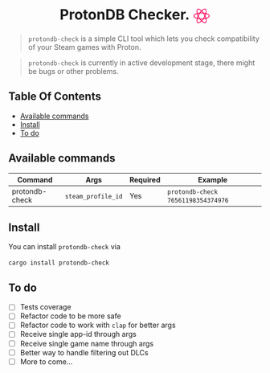 <h1 align="center">
  ProtonDB Checker.   <img alt="clipboard" src="./readme_items/protondb.svg" height="35" width="35" align="center"/>
</h1>

> <code>protondb-check</code> is a simple CLI tool which lets you check compatibility of your Steam games with Proton.

> <code>protondb-check</code> is currently in active development stage, there might be bugs or other problems.

## Table Of Contents

- [Available commands](#-available-commands)
- [Install](#-install)
- [To do](#-to-do)

## Available commands

| Command        | Args               | Required | Example                            |
| -------------- | ------------------ | -------- | ---------------------------------- |
| protondb-check | `steam_profile_id` | Yes      | `protondb-check 76561198354374976` |

## Install

You can install `protondb-check` via

`cargo install protondb-check`

## To do

- [ ] Tests coverage
- [ ] Refactor code to be more safe
- [ ] Refactor code to work with `clap` for better args
- [ ] Receive single app-id through args
- [ ] Receive single game name through args
- [ ] Better way to handle filtering out DLCs
- [ ] More to come...
